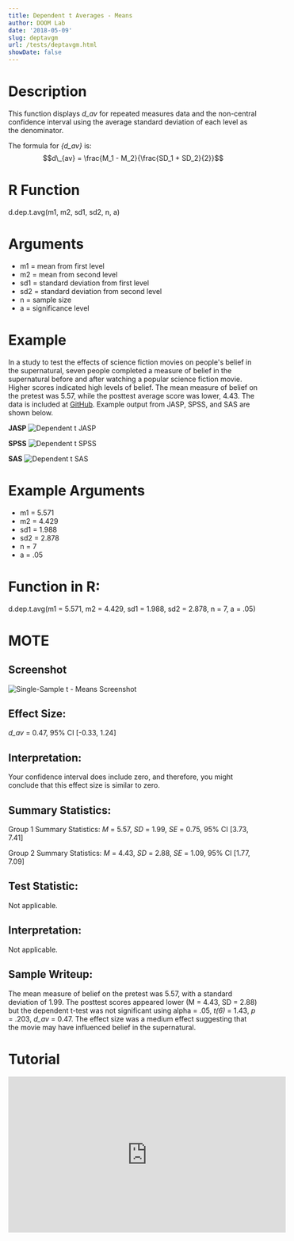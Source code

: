 ```yaml
---
title: Dependent t Averages - Means
author: DOOM Lab
date: '2018-05-09'
slug: deptavgm
url: /tests/deptavgm.html
showDate: false
---
```


<script src="//yihui.name/js/math-code.js"></script>
<script async
src="//cdn.bootcss.com/mathjax/2.7.1/MathJax.js?config=TeX-MML-AM_CHTML">
</script>

# Description   

This function displays *d_av* for repeated measures data and the non-central confidence interval using the average standard deviation of each level as the denominator.

The formula for *{d\_av}* is: $$d\_{av} = \frac{M_1 - M_2}{\frac{SD_1 + SD_2}{2}}$$

# R Function

d.dep.t.avg(m1, m2, sd1, sd2, n, a) 

# Arguments 

+ m1 = mean from first level
+ m2 = mean from second level
+ sd1 = standard deviation from first level
+ sd2	= standard deviation from second level
+ n = sample size
+ a	= significance level

# Example  

In a study to test the effects of science fiction movies on people's belief in the supernatural, seven people completed a measure of belief in the supernatural before and after watching a popular science fiction movie. Higher scores indicated high levels of belief. The mean measure of belief on the pretest was 5.57, while the posttest average score was lower, 4.43. The data is included at [GitHub](https://github.com/doomlab/shiny-server/tree/master/MOTE/examples). Example output from JASP, SPSS, and SAS are shown below.

**JASP**
![Dependent t JASP](https://raw.githubusercontent.com/doomlab/shiny-server/master/MOTE/examples/dependent%20t%20JASP.png)

**SPSS**
![Dependent t SPSS](https://raw.githubusercontent.com/doomlab/shiny-server/master/MOTE/examples/dependent%20t%20SPSS.png)

**SAS**
![Dependent t SAS](https://raw.githubusercontent.com/doomlab/shiny-server/master/MOTE/examples/dependent%20t%20SAS.PNG)

# Example Arguments

+ m1 = 5.571
+ m2 = 4.429
+ sd1 = 1.988
+ sd2	= 2.878
+ n = 7
+ a	= .05

# Function in R: 

d.dep.t.avg(m1 = 5.571, m2 = 4.429, sd1 = 1.988, sd2 = 2.878, n = 7, a = .05)

# MOTE

## Screenshot

![Single-Sample t - Means Screenshot](../images/deptavgmeans.jpg)

## Effect Size:

*d_av* = 0.47, 95% CI [-0.33, 1.24]

## Interpretation: 

Your confidence interval does include zero, and therefore, you might conclude that this effect size is similar to zero.

## Summary Statistics: 

Group 1 Summary Statistics: *M* = 5.57, *SD* = 1.99, *SE* = 0.75, 95% CI [3.73,  7.41]

Group 2 Summary Statistics: *M* = 4.43, *SD* = 2.88, *SE* = 1.09, 95% CI [1.77, 7.09]

## Test Statistic: 

Not applicable.

## Interpretation: 

Not applicable.

## Sample Writeup:

The mean measure of belief on the pretest was 5.57, with a standard deviation of 1.99. The posttest scores appeared lower (M = 4.43, SD = 2.88) but the dependent t-test was not significant using alpha = .05,
*t(6)* = 1.43, *p* = .203, *d_av* = 0.47. The effect size was a medium effect suggesting that the movie may have influenced belief in the supernatural.

# Tutorial

<iframe width="560" height="315" src="https://www.youtube.com/embed/eq9X4ynxq2A" frameborder="0" allow="autoplay; encrypted-media" allowfullscreen></iframe>
